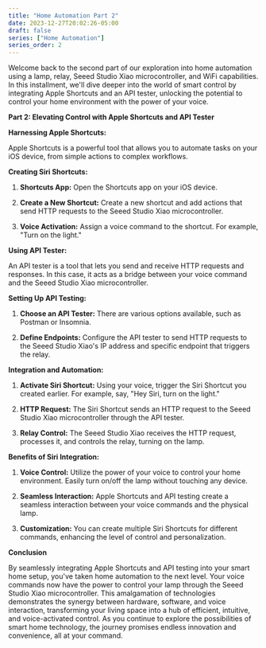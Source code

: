 ```yaml
---
title: "Home Automation Part 2"
date: 2023-12-27T20:02:26-05:00
draft: false
series: ["Home Automation"]
series_order: 2
---
```


Welcome back to the second part of our exploration into home automation using a lamp, relay, Seeed Studio Xiao microcontroller, and WiFi capabilities. In this installment, we'll dive deeper into the world of smart control by integrating Apple Shortcuts and an API tester, unlocking the potential to control your home environment with the power of your voice.

**Part 2: Elevating Control with Apple Shortcuts and API Tester**

**Harnessing Apple Shortcuts:**

Apple Shortcuts is a powerful tool that allows you to automate tasks on your iOS device, from simple actions to complex workflows.

**Creating Siri Shortcuts:**

1. **Shortcuts App:** Open the Shortcuts app on your iOS device.
    
2. **Create a New Shortcut:** Create a new shortcut and add actions that send HTTP requests to the Seeed Studio Xiao microcontroller.
    
3. **Voice Activation:** Assign a voice command to the shortcut. For example, "Turn on the light."
    

**Using API Tester:**

An API tester is a tool that lets you send and receive HTTP requests and responses. In this case, it acts as a bridge between your voice command and the Seeed Studio Xiao microcontroller.

**Setting Up API Testing:**

1. **Choose an API Tester:** There are various options available, such as Postman or Insomnia.
    
2. **Define Endpoints:** Configure the API tester to send HTTP requests to the Seeed Studio Xiao's IP address and specific endpoint that triggers the relay.
    

**Integration and Automation:**

1. **Activate Siri Shortcut:** Using your voice, trigger the Siri Shortcut you created earlier. For example, say, "Hey Siri, turn on the light."
    
2. **HTTP Request:** The Siri Shortcut sends an HTTP request to the Seeed Studio Xiao microcontroller through the API tester.
    
3. **Relay Control:** The Seeed Studio Xiao receives the HTTP request, processes it, and controls the relay, turning on the lamp.
    

**Benefits of Siri Integration:**

1. **Voice Control:** Utilize the power of your voice to control your home environment. Easily turn on/off the lamp without touching any device.
    
2. **Seamless Interaction:** Apple Shortcuts and API testing create a seamless interaction between your voice commands and the physical lamp.
    
3. **Customization:** You can create multiple Siri Shortcuts for different commands, enhancing the level of control and personalization.
    

**Conclusion**

By seamlessly integrating Apple Shortcuts and API testing into your smart home setup, you've taken home automation to the next level. Your voice commands now have the power to control your lamp through the Seeed Studio Xiao microcontroller. This amalgamation of technologies demonstrates the synergy between hardware, software, and voice interaction, transforming your living space into a hub of efficient, intuitive, and voice-activated control. As you continue to explore the possibilities of smart home technology, the journey promises endless innovation and convenience, all at your command.